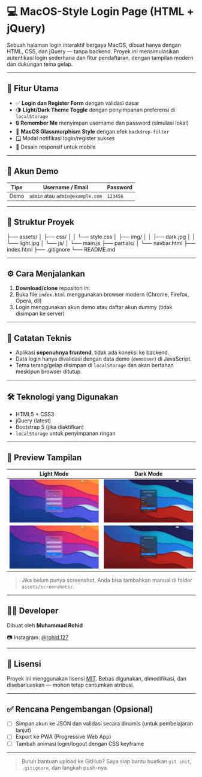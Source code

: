 # 💻 MacOS-Style Login Page (HTML + jQuery)

Sebuah halaman login interaktif bergaya MacOS, dibuat hanya dengan HTML, CSS, dan jQuery — tanpa backend. Proyek ini mensimulasikan autentikasi login sederhana dan fitur pendaftaran, dengan tampilan modern dan dukungan tema gelap.

---

## 🧩 Fitur Utama

-   ✅ **Login dan Register Form** dengan validasi dasar
-   🌗 **Light/Dark Theme Toggle** dengan penyimpanan preferensi di `localStorage`
-   🔒 **Remember Me** menyimpan username dan password (simulasi lokal)
-   🧊 **MacOS Glassmorphism Style** dengan efek `backdrop-filter`
-   🪟 Modal notifikasi login/register sukses
-   📱 Desain responsif untuk mobile

---

## 👤 Akun Demo

| Tipe | Username / Email                 | Password |
| ---- | -------------------------------- | -------- |
| Demo | `admin` atau `admin@example.com` | `123456` |

---

## 📂 Struktur Proyek

├── assets/
│ ├── css/
│ │ └── style.css
│ ├── img/
│ │ ├── dark.jpg
│ │ └── light.jpg
│ └── js/
│ └── main.js
├── partials/
│ └── navbar.html
├── index.html
├── .gitignore
└── README.md

---

## ⚙️ Cara Menjalankan

1. **Download/clone** repositori ini
2. Buka file `index.html` menggunakan browser modern (Chrome, Firefox, Opera, dll)
3. Login menggunakan akun demo atau daftar akun dummy (tidak disimpan ke server)

---

## 📌 Catatan Teknis

-   Aplikasi **sepenuhnya frontend**, tidak ada koneksi ke backend.
-   Data login hanya divalidasi dengan data demo (`demoUser`) di JavaScript.
-   Tema terang/gelap disimpan di `localStorage` dan akan bertahan meskipun browser ditutup.

---

## 🛠️ Teknologi yang Digunakan

-   HTML5 + CSS3
-   jQuery (latest)
-   Bootstrap 5 (jika diaktifkan)
-   `localStorage` untuk penyimpanan ringan

---

## 📸 Preview Tampilan

| Light Mode | Dark Mode |
|------------|-----------|
| ![light](assets/screenshots/light-mode.png) | ![dark](assets/screenshots/dark-mode.png) |
| ![light](assets/screenshots/light-mode-sing-up.png) | ![dark](assets/screenshots/dark-mode-sing-up.png) |

> Jika belum punya screenshot, Anda bisa tambahkan manual di folder `assets/screenshots/`.

---

## 🧑‍💻 Developer

Dibuat oleh **Muhammad Rohid**

📷 Instagram: [@rohid.127](https://instagram.com/rohid.127)

---

## 📄 Lisensi

Proyek ini menggunakan lisensi [MIT](https://opensource.org/licenses/MIT). Bebas digunakan, dimodifikasi, dan disebarluaskan — mohon tetap cantumkan atribusi.

---

## ✅ Rencana Pengembangan (Opsional)

-   [ ] Simpan akun ke JSON dan validasi secara dinamis (untuk pembelajaran lanjut)
-   [ ] Export ke PWA (Progressive Web App)
-   [ ] Tambah animasi login/logout dengan CSS keyframe

---

> Butuh bantuan upload ke GitHub? Saya siap bantu buatkan `git init`, `.gitignore`, dan langkah push-nya.
